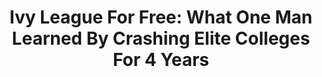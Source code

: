 ---
categories: all_articles
provider_display: "www.fastcompany.com"
provider_name: "www.fastcompany.com"
favicon_url: http://www.fastcompany.com/favicon.ico
title: "Ivy League For Free: What One Man Learned By Crashing Elite Colleges For 4 Years"
published: 2015-03-04
source: http://www.fastcompany.com/3043053/my-creative-life/ivy-league-free-what-one-man-learned-by-crashing-elite-colleges-for-4-years
thumbnail: http://h.fastcompany.net/multisite_files/fastcompany/imagecache/620x350/poster/2015/03/3043053-poster-1280-guillaume-dumas-ivy-league-crasher.jpg
---